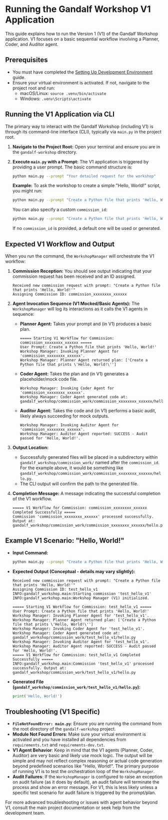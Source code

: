 # Running the Gandalf Workshop V1 Application

This guide explains how to run the Version 1 (V1) of the Gandalf Workshop application. V1 focuses on a basic sequential workflow involving a Planner, Coder, and Auditor agent.

## Prerequisites

*   You must have completed the [Setting Up Development Environment](./setting_up_development_environment.md) guide.
*   Ensure your virtual environment is activated. If not, navigate to the project root and run:
    *   macOS/Linux: `source .venv/bin/activate`
    *   Windows: `.venv\Scripts\activate`

## Running the V1 Application via CLI

The primary way to interact with the Gandalf Workshop (including V1) is through its command-line interface (CLI), typically via `main.py` in the project root.

1.  **Navigate to the Project Root:**
    Open your terminal and ensure you are in the `gandalf-workshop` directory.

2.  **Execute `main.py` with a Prompt:**
    The V1 application is triggered by providing a user prompt. The basic command structure is:

    ```bash
    python main.py --prompt "Your detailed request for the workshop"
    ```

    **Example:**
    To ask the workshop to create a simple "Hello, World!" script, you might run:

    ```bash
    python main.py --prompt "Create a Python file that prints 'Hello, World!'"
    ```

    You can also specify a custom `commission_id`:
    ```bash
    python main.py --prompt "Create a Python file that prints 'Hello, World!'" --commission_id "my_first_commission"
    ```
    If no `commission_id` is provided, a default one will be used or generated.

## Expected V1 Workflow and Output

When you run the command, the `WorkshopManager` will orchestrate the V1 workflow:

1.  **Commission Reception:** You should see output indicating that your commission request has been received and an ID assigned.
    ```
    Received new commission request with prompt: "Create a Python file that prints 'Hello, World!'"
    Assigning Commission ID: commission_xxxxxxxx_xxxxxx
    ```

2.  **Agent Invocation Sequence (V1 Mocked/Basic Agents):**
    The `WorkshopManager` will log its interactions as it calls the V1 agents in sequence:
    *   **Planner Agent:** Takes your prompt and (in V1) produces a basic plan.
        ```
        ===== Starting V1 Workflow for Commission: commission_xxxxxxxx_xxxxxx =====
        User Prompt: Create a Python file that prints 'Hello, World!'
        Workshop Manager: Invoking Planner Agent for 'commission_xxxxxxxx_xxxxxx'.
        Workshop Manager: Planner Agent returned plan: ['Create a Python file that prints \'Hello, World!\'']
        ```
    *   **Coder Agent:** Takes the plan and (in V1) generates a placeholder/mock code file.
        ```
        Workshop Manager: Invoking Coder Agent for 'commission_xxxxxxxx_xxxxxx'.
        Workshop Manager: Coder Agent generated code at: gandalf_workshop/commission_work/commission_xxxxxxxx_xxxxxx/hello.py
        ```
    *   **Auditor Agent:** Takes the code and (in V1) performs a basic audit, likely always succeeding for mock outputs.
        ```
        Workshop Manager: Invoking Auditor Agent for 'commission_xxxxxxxx_xxxxxx'.
        Workshop Manager: Auditor Agent reported: SUCCESS - Audit passed for 'Hello, World!'.
        ```

3.  **Output Location:**
    *   Successfully generated files will be placed in a subdirectory within `gandalf_workshop/commission_work/` named after the `commission_id`. For the example above, it would be something like `gandalf_workshop/commission_work/commission_xxxxxxxx_xxxxxx/hello.py`.
    *   The CLI output will confirm the path to the generated file.

4.  **Completion Message:**
    A message indicating the successful completion of the V1 workflow.
    ```
    ===== V1 Workflow for Commission: commission_xxxxxxxx_xxxxxx Completed Successfully =====
    Commission 'commission_xxxxxxxx_xxxxxx' processed successfully. Output at: gandalf_workshop/commission_work/commission_xxxxxxxx_xxxxxx/hello.py
    ```

## Example V1 Scenario: "Hello, World!"

*   **Input Command:**
    ```bash
    python main.py --prompt "Create a Python file that prints 'Hello, World!'" --commission_id "test_hello_v1"
    ```

*   **Expected Output (Conceptual - details may vary slightly):**
    ```
    Received new commission request with prompt: "Create a Python file that prints 'Hello, World!'"
    Assigning Commission ID: test_hello_v1
    INFO:gandalf_workshop.main:Starting commission 'test_hello_v1'
    INFO:gandalf_workshop.main:Workshop Manager (V1) initialized.

    ===== Starting V1 Workflow for Commission: test_hello_v1 =====
    User Prompt: Create a Python file that prints 'Hello, World!'
    Workshop Manager: Invoking Planner Agent for 'test_hello_v1'.
    Workshop Manager: Planner Agent returned plan: ['Create a Python file that prints \'Hello, World!\'']
    Workshop Manager: Invoking Coder Agent for 'test_hello_v1'.
    Workshop Manager: Coder Agent generated code at: gandalf_workshop/commission_work/test_hello_v1/hello.py
    Workshop Manager: Invoking Auditor Agent for 'test_hello_v1'.
    Workshop Manager: Auditor Agent reported: SUCCESS - Audit passed for 'Hello, World!'.
    ===== V1 Workflow for Commission: test_hello_v1 Completed Successfully =====
    INFO:gandalf_workshop.main:Commission 'test_hello_v1' processed successfully. Output at: gandalf_workshop/commission_work/test_hello_v1/hello.py
    ```

*   **Generated File (`gandalf_workshop/commission_work/test_hello_v1/hello.py`):**
    ```python
    print('Hello, World!')
    ```

## Troubleshooting (V1 Specific)

*   **`FileNotFoundError: main.py`**: Ensure you are running the command from the root directory of the `gandalf-workshop` project.
*   **Module Not Found Errors**: Make sure your virtual environment is activated and you have installed all dependencies from `requirements.txt` and `requirements-dev.txt`.
*   **V1 Agent Behavior**: Keep in mind that the V1 agents (Planner, Coder, Auditor) are very basic and likely use mock logic. The output will be simple and may not reflect complex reasoning or actual code generation beyond predefined scenarios like "Hello, World!". The primary purpose of running V1 is to test the orchestration loop of the `WorkshopManager`.
*   **Audit Failures**: If the `WorkshopManager` is configured to raise an exception on audit failure (as it does by default), an audit failure will terminate the process and show an error message. For V1, this is less likely unless a specific test scenario for audit failure is triggered by the prompt/plan.

For more advanced troubleshooting or issues with agent behavior beyond V1, consult the main project documentation or seek help from the development team.
